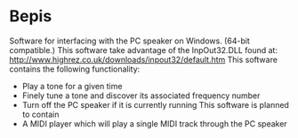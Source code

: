 # Bepis
Software for interfacing with the PC speaker on Windows. (64-bit compatible.)
This software take advantage of the InpOut32.DLL found at:
  http://www.highrez.co.uk/downloads/inpout32/default.htm
This software contains the following functionality:
  - Play a tone for a given time
  - Finely tune a tone and discover its associated frequency number
  - Turn off the PC speaker if it is currently running
This software is planned to contain
  - A MIDI player which will play a single MIDI track through the PC speaker
